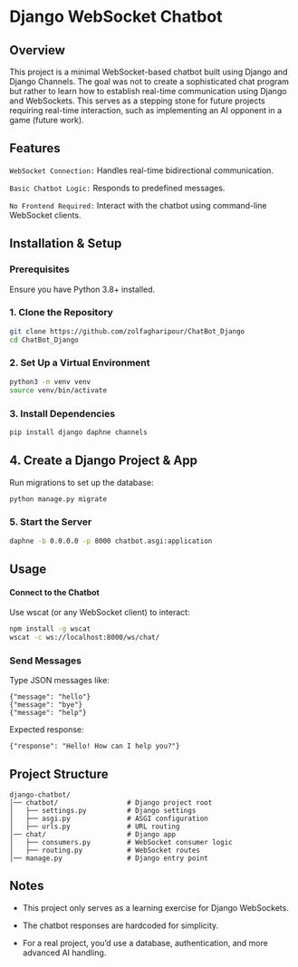 # Django WebSocket Chatbot

## Overview

This project is a minimal WebSocket-based chatbot built using Django and Django Channels. The goal was not to create a sophisticated chat program but rather to learn how to establish real-time communication using Django and WebSockets. This serves as a stepping stone for future projects requiring real-time interaction, such as implementing an AI opponent in a game (future work).

## Features

``WebSocket Connection:`` Handles real-time bidirectional communication.

``Basic Chatbot Logic:`` Responds to predefined messages.

``No Frontend Required:`` Interact with the chatbot using command-line WebSocket clients.

## Installation & Setup

### Prerequisites

Ensure you have Python 3.8+ installed.

### 1. Clone the Repository
```bash
git clone https://github.com/zolfagharipour/ChatBot_Django
cd ChatBot_Django
```
### 2. Set Up a Virtual Environment
```bash
python3 -m venv venv
source venv/bin/activate
```
### 3. Install Dependencies
```bash
pip install django daphne channels
```
## 4. Create a Django Project & App

Run migrations to set up the database:
```bash
python manage.py migrate
```
### 5. Start the Server
```bash
daphne -b 0.0.0.0 -p 8000 chatbot.asgi:application
```
## Usage

#### Connect to the Chatbot

Use wscat (or any WebSocket client) to interact:
```bash
npm install -g wscat
wscat -c ws://localhost:8000/ws/chat/
```
### Send Messages

Type JSON messages like:
```
{"message": "hello"}
{"message": "bye"}
{"message": "help"}
```
Expected response:
```
{"response": "Hello! How can I help you?"}
```
## Project Structure
```
django-chatbot/
│── chatbot/                 # Django project root
│   ├── settings.py          # Django settings
│   ├── asgi.py              # ASGI configuration
│   ├── urls.py              # URL routing
│── chat/                    # Django app
│   ├── consumers.py         # WebSocket consumer logic
│   ├── routing.py           # WebSocket routes
│── manage.py                # Django entry point
```
## Notes

- This project only serves as a learning exercise for Django WebSockets.

- The chatbot responses are hardcoded for simplicity.

- For a real project, you’d use a database, authentication, and more advanced AI handling.
